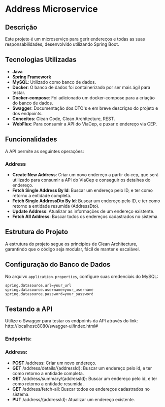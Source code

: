 # Address Microservice

## Descrição

Este projeto é um microserviço para gerir endereços e todas as suas responsabilidades, desenvolvido utilizando Spring Boot. 

## Tecnologias Utilizadas

- **Java**
- **Spring Framework**
- **MySQL**: Utilizado como banco de dados.
- **Docker**: O banco de dados foi containerizado por ser mais ágil para testar.
- **Docker-compose**: Foi adicionado um docker-compose para a criação do banco de dados.
- **Swagger**: Documentação dos DTO's e em breve descriçao do projeto e dos endpoints. 
- **Conceitos**: Clean Code, Clean Architecture, REST.
- **WebFlux**: Para consumir a API do ViaCep, e puxar o endereço via CEP.

## Funcionalidades

A API permite as seguintes operações:

### Address

- **Create New Address**: Criar um novo endereço a partir do cep, que será utilizado para consumir a API do ViaCep e conseguir os detalhes do endereço.
- **Fetch Single Address By Id**: Buscar um endereço pelo ID, e ter como retorno a entidade completa.
- **Fetch Single AddressDto By Id**: Buscar um endereço pelo ID, e ter como retorno a entidade resumida (AddressDto).
- **Update Address**: Atualizar as informações de um endereço existente.
- **Fetch All Address**: Buscar todos os endereços cadastrados no sistema.

## Estrutura do Projeto

A estrutura do projeto segue os princípios de Clean Architecture, garantindo que o código seja modular, fácil de manter e escalável.


## Configuração do Banco de Dados

No arquivo `application.properties`, configure suas credenciais do MySQL:

```
spring.datasource.url=your_url
spring.datasource.username=your_username
spring.datasource.password=your_password
```

## Testando a API
Utilize o Swagger para testar os endpoints da API através do link:
http://localhost:8080/swagger-ui/index.html#

### Endpoints:

### Address:
- **POST** /address: Criar um novo endereço.
- **GET** /address/details/{addressId}: Buscar um endereço pelo id, e ter como retorno a entidade completa.
- **GET** /address/summary/{addressId}: Buscar um endereço pelo id, e ter como retorno a entidade resumida.
- **GET** /address/fetch-all: Buscar todos os endereços cadastrados no sistema.
- **PUT** /address/{addressId}: Atualizar um endereço existente.

  
